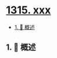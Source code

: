 # [1315. xxx](https://github.com/Tdahuyou/TNotes.leetcode/tree/main/notes/1315.%20xxx)

<!-- region:toc -->

- [1. 📝 概述](#1--概述)

<!-- endregion:toc -->

## 1. 📝 概述
